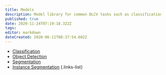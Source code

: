 ```yaml
---
title: Models
description: Model library for common DLCV tasks such as classification, detection, segmentation and more.
published: true
date: 2020-11-24T07:19:18.322Z
tags: 
editor: markdown
dateCreated: 2020-06-11T08:37:54.602Z
---
```


- [Classification](https://cral.segmind.com/api/models/classification)
- [Object Detection](https://cral.segmind.com/api/models/ObjectDetection)
- [Segmentation](https://cral.segmind.com/api/models/segmentation)
- [Instance Segmentation](https://cral.segmind.com/api/models/InstanceSegmentation)
{.links-list}
